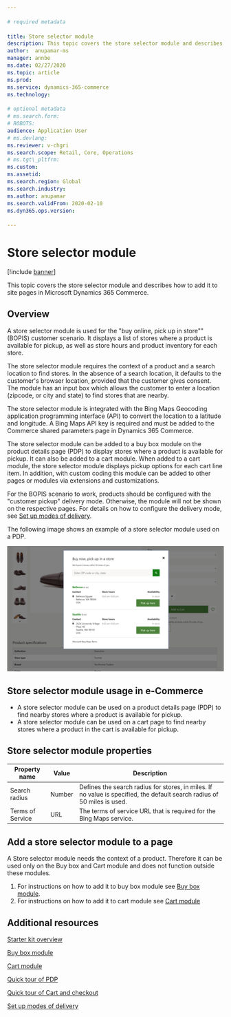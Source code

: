 ```yaml
---

# required metadata

title: Store selector module
description: This topic covers the store selector module and describes how to add it to site pages in Microsoft Dynamics 365 Commerce.
author:  anupamar-ms
manager: annbe
ms.date: 02/27/2020
ms.topic: article
ms.prod:
ms.service: dynamics-365-commerce
ms.technology:

# optional metadata
# ms.search.form:
# ROBOTS:
audience: Application User
# ms.devlang:
ms.reviewer: v-chgri
ms.search.scope: Retail, Core, Operations
# ms.tgt\_pltfrm:
ms.custom:
ms.assetid:
ms.search.region: Global
ms.search.industry:
ms.author: anupamar
ms.search.validFrom: 2020-02-10
ms.dyn365.ops.version:

---
```


# Store selector module

[!include [banner](includes/banner.md)]

This topic covers the store selector module and describes how to add it to site pages in Microsoft Dynamics 365 Commerce.

## Overview

A store selector module is used for the "buy online, pick up in store"" (BOPIS) customer scenario. It displays a list of stores where a product is available for pickup, as well as store hours and product inventory for each store.

The store selector module requires the context of a product and a search location to find stores. In the absence of a search location, it defaults to the customer's browser location, provided that the customer gives consent. The module has an input box which allows the customer to enter a location (zipcode, or city and state) to find stores that are nearby.

The store selector module is integrated with the Bing Maps Geocoding application programming interface (API) to convert the location to a latitude and longitude. A Bing Maps API key is required and must be added to the Commerce shared parameters page in Dynamics 365 Commerce.

The store selector module can be added to a buy box module on the product details page (PDP) to display stores where a product is available for pickup. It can also be added to a cart module. When added to a cart module, the store selector module displays pickup options for each cart line item. In addition, with custom coding this module can be added to other pages or modules via extensions and customizations.

For the BOPIS scenario to work, products should be configured with the "customer pickup" delivery mode. Otherwise, the module will not be shown on the respective pages. For details on how to configure the delivery mode, see [Set up modes of delivery](https://docs.microsoft.com/dynamicsax-2012/appuser-itpro/set-up-modes-of-delivery).

The following image shows an example of a store selector module used on a PDP.

![Example of a store selector module](./media/BOPIS.PNG)

## Store selector module usage in e-Commerce

- A store selector module can be used on a product details page (PDP) to find nearby stores where a product is available for pickup.
- A store selector module can be used on a cart page to find nearby stores where a product in the cart is available for pickup.

## Store selector module properties

| Property name             | Value                 | Description |
|---------------------------|-----------------------|-------------|
| Search radius | Number | Defines the search radius for stores, in miles. If no value is specified, the default search radius of 50 miles is used.|
|Terms of Service | URL    |  The terms of service URL that is required for the Bing Maps service. |

## Add a store selector module to a page

A Store selector module needs the context of a product. Therefore it can be used only on the Buy box and Cart module and does not function outside these modules.

1. For instructions on how to add it to buy box module see [Buy box module](add-buybox.md). 
1. For instructions on how to add it to cart module see [Cart module](add-cart.md)


## Additional resources

[Starter kit overview](starter-kit-overview.md)

[Buy box module](add-buybox.md)

[Cart module](add-cart.md)

[Quick tour of PDP](quick-tour-pdp.md)

[Quick tour of Cart and checkout](quick-tour-cart-checkout.md)

[Set up modes of delivery](https://docs.microsoft.com/dynamicsax-2012/appuser-itpro/set-up-modes-of-delivery)
